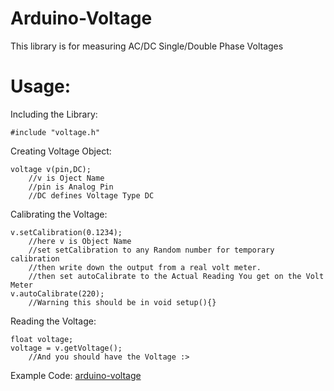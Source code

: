# Arduino-Voltage

This library is for measuring AC/DC Single/Double Phase Voltages

# Usage:

Including the Library:

` #include "voltage.h" `

Creating Voltage Object:

``` 
voltage v(pin,DC); 
    //v is Oject Name
    //pin is Analog Pin
    //DC defines Voltage Type DC
```

Calibrating the Voltage:
```
v.setCalibration(0.1234);
    //here v is Object Name
    //set setCalibration to any Random number for temporary calibration
    //then write down the output from a real volt meter.
    //then set autoCalibrate to the Actual Reading You get on the Volt Meter
v.autoCalibrate(220);
    //Warning this should be in void setup(){}
```
Reading the Voltage:
```
float voltage;
voltage = v.getVoltage();
    //And you should have the Voltage :>

```


Example Code: [arduino-voltage](/src/main.cpp)
